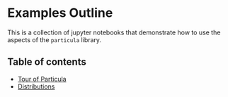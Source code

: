 # Examples Outline

This is a collection of jupyter notebooks that demonstrate how to use the aspects of the `particula` library.

## Table of contents

- [Tour of Particula](tour/index.md)
- [Distributions](distributions/index.md)